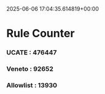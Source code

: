 2025-06-06 17:04:35.614819+00:00
# Rule Counter 
 ### UCATE : 476447

 ### Veneto : 92652

 ### Allowlist : 13930